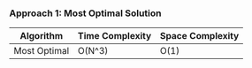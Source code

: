 ### Approach 1: Most Optimal Solution

| Algorithm              | Time Complexity   | Space Complexity  |
|----------------------- | ----------------- | ----------------- |
| Most Optimal           | O(N^3)            | O(1)            |


